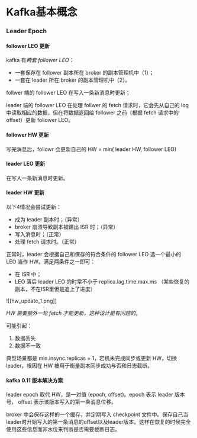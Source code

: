 # Kafka基本概念

### Leader Epoch

#### follower LEO 更新

kafka 有*两套 follower LEO*：
+ 一套保存在 follower 副本所在 broker 的副本管理机中（1）；
+ 一套在 leader 所在 broker 的副本管理机中（2）。

follwer 端的 follower LEO 在写入一条新消息时更新；

leader 端的 follower LEO 在处理 follwer 的 fetch 请求时，它会先从自己的 log 中读取相应的数据，但在将数据返回给 follower 之前（根据 fetch 请求中的 offset）更新 follower LEO。

#### follower HW 更新

写完消息后，followr 会更新自己的 HW = min( leader HW, follower LEO)

#### leader LEO 更新

在写入一条新消息时更新。

#### leader HW 更新

以下4情况会尝试更新：

+ 成为 leader 副本时；（异常）
+ broker 崩溃导致副本被踢出 ISR 时；（异常）
+ 写入消息时；（正常）
+ 处理 fetch 请求时。（正常）

正常时，leader 会根据自己和保存的符合条件的 follower LEO 选一个最小的 LEO 当作 HW。满足两条件之一即可：

+ 在 ISR 中；
+ LEO 落后 leader LEO 的时常不小于 replica.lag.time.max.ms （某些恢复的副本，不在ISR里但是追上了进度）

![[hw_update_1.png]]

*HW 需要额外一轮 fetch 才能更新，这种设计是有问题的*。

可能引起：

1. 数据丢失
2. 数据不一致

典型场景都是 min.insync.replicas = 1，宕机未完成同步或更新 HW，切换leader。根因在 HW 被用于衡量副本同步成功与否和日志截断。

#### kafka 0.11 版本解决方案

leader epoch 取代 HW，是一对值 (epoch, offset)。epoch 表示 leader 版本号， offset 表示该版本写入的第一条消息位移。

broker 中会保存这样的一个缓存，并定期写入 checkpoint 文件中。保存自己当leader时开始写入的第一条消息的offset以及leader版本。这样在恢复的时候完全使用这些信息而非水位来判断是否需要截断日志。














